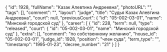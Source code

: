 {
    "id": 1928,
    "fullName": "Казак Алевтина Андреевна",
    "photoURL": "",
    "tags": [],
    "comment": "",
    "layout": "judge",
    "title": "Судья Казак Алевтина Андреевна",
    "court": null,
    "previousCourt": {
        "id": "05-002-03-01",
        "name": "Минский городской суд"
    },
    "career": [
        {
            "id": 228,
            "term": null,
            "type": "released",
            "court": {
                "id": "05-002-03-01",
                "name": "Минский городской суд"
            },
            "extra": [],
            "comment": "по собственному желанию",
            "house_id": "05-002-03-01",
            "judge_id": 1928,
            "position": "член суда",
            "term_type": "",
            "timestamp": "1995-01-23",
            "decree_number": "21"
        }
    ]
}